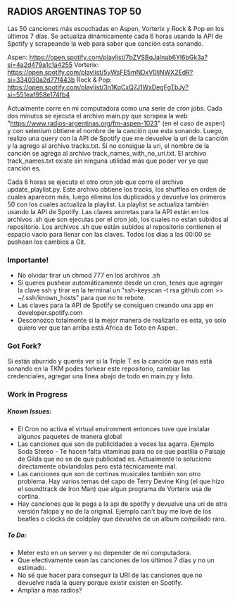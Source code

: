 ## RADIOS ARGENTINAS TOP 50

Las 50 canciones más escuchadas en Aspen, Vorterix y Rock & Pop en los últimos 7 días. Se actualiza dinámicamente cada 6 horas usando la API de Spotify y scrapeando la web para saber que canción esta sonando.

Aspen: https://open.spotify.com/playlist/7bZVSBqJalnab6Yl6bGk3a?si=4a2d479a1c1a4255
Vorterix: https://open.spotify.com/playlist/5yWsFE5mNDxV0ljNWX2EdR?si=334030a2d77f443b
Rock & Pop: https://open.spotify.com/playlist/3n1KqCxQ7J1WxDegFgTbJy?si=551eaf958e174fb4

Actualmente corre en mi computadora como una serie de cron jobs. Cada dos minutos se ejecuta el archivo main.py que scrapea la web "https://www.radios-argentinas.org/fm-aspen-1023" (en el caso de aspen) y con selenium obtiene el nombre de la canción que esta sonando. Luego, realizo una query con la API de Spotify que me devuelve la uri de la canción y la agrego al archivo tracks.txt. Si no consigue la uri, el nombre de la canción se agrega al archivo track_names_with_no_uri.txt. El archivo track_names.txt existe sin ninguna utilidad más que poder ver yo que canción es. 

Cada 6 horas se ejecuta el otro cron job que corre el archivo update_playlist.py. Este archivo obtiene los tracks, los shufflea en orden de cuales aparecen más, luego elimina los duplicados y devuelve los primeros 50 con los cuales actualiza la playlist. La playlist se actualiza también usando la API de Spotify. Las claves secretas para la API están en los archivos .sh que son ejecutas por el cron job, los cuales no estan subidos al repositorio. Los archivos .sh que están subidos al repositorio contienen el espacio vacío para llenar con las claves. Todos los días a las 00:00 se pushean los cambios a Git.

### Importante!

- No olvidar tirar un chmod 777 en los archivos .sh
- Si queres pushear automáticamente desde un cron, tenes que agregar la clave ssh y tirar en la terminal un "ssh-keyscan -t rsa github.com >> ~/.ssh/known_hosts" para que no te rebote.
- Las claves para la API de Spotify se consiguen creando una app en developer.spotify.com
- Desconozco totalmente si la mejor manera de realizarlo es esta, yo solo quiero ver que tan arriba está Africa de Toto en Aspen.

### Got Fork?

Si estás aburrido y querés ver si la Triple T es la canción que más está sonando en la TKM podes forkear este repositorio, cambiar las credenciales, agregar una linea abajo de todo en main.py y listo.

### **Work in Progress**

##### Known Issues:
- El Cron no activa el virtual environment entonces tuve que instalar algunos paquetes de manera global
- Las canciones que son de publicidades a veces las agarra. Ejemplo Soda Stereo - Te hacen falta vitaminas para no se que pastilla o Paisaje de Gilda que no se de que publicidad es. Actualmente lo soluciono directamente obviandolas pero está técnicamente mal.
- Las canciones que son de cortinas musicales también son otro problema. Hay varios temas del capo de Terry Devine King (el que hizo el soundtrack de Iron Man) que algun programa de Vorterix usa de cortina.
- Hay canciones que le pega a la api de spotify y devuelve una uri de otra versión falopa y no de la original. Ejemplo can't buy me love de los beatles o clocks de coldplay que devuelve de un album compilado raro.

##### To Do:
- Meter esto en un server y no depender de mi computadora.
- Que efectivamente sean las canciones de los últimos 7 días y no un estimado.
- No sé que hacer para conseguir la URI de las canciones que no devuelve nada la query porque existir existen en Spotify.
- Ampliar a mas radios?